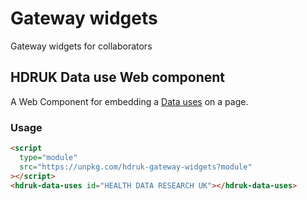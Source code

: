 # Gateway widgets

Gateway widgets for collaborators

## HDRUK Data use Web component

A Web Component for embedding a [Data uses](https://web.www.healthdatagateway.org/search?search=&tab=Datauses) on a page.

### Usage

```html
<script
  type="module"
  src="https://unpkg.com/hdruk-gateway-widgets?module"
></script>
<hdruk-data-uses id="HEALTH DATA RESEARCH UK"></hdruk-data-uses>
```
